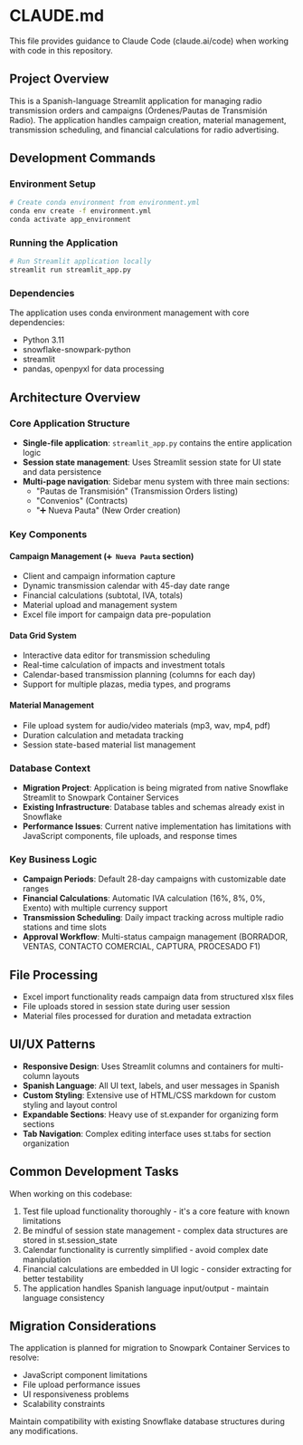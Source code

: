 # CLAUDE.md

This file provides guidance to Claude Code (claude.ai/code) when working with code in this repository.

## Project Overview

This is a Spanish-language Streamlit application for managing radio transmission orders and campaigns (Órdenes/Pautas de Transmisión Radio). The application handles campaign creation, material management, transmission scheduling, and financial calculations for radio advertising.

## Development Commands

### Environment Setup
```bash
# Create conda environment from environment.yml
conda env create -f environment.yml
conda activate app_environment
```

### Running the Application
```bash
# Run Streamlit application locally
streamlit run streamlit_app.py
```

### Dependencies
The application uses conda environment management with core dependencies:
- Python 3.11
- snowflake-snowpark-python 
- streamlit
- pandas, openpyxl for data processing

## Architecture Overview

### Core Application Structure
- **Single-file application**: `streamlit_app.py` contains the entire application logic
- **Session state management**: Uses Streamlit session state for UI state and data persistence
- **Multi-page navigation**: Sidebar menu system with three main sections:
  - "Pautas de Transmisión" (Transmission Orders listing)
  - "Convenios" (Contracts)
  - "➕ Nueva Pauta" (New Order creation)

### Key Components

#### Campaign Management (`➕ Nueva Pauta` section)
- Client and campaign information capture
- Dynamic transmission calendar with 45-day date range
- Financial calculations (subtotal, IVA, totals)
- Material upload and management system
- Excel file import for campaign data pre-population

#### Data Grid System
- Interactive data editor for transmission scheduling
- Real-time calculation of impacts and investment totals
- Calendar-based transmission planning (columns for each day)
- Support for multiple plazas, media types, and programs

#### Material Management
- File upload system for audio/video materials (mp3, wav, mp4, pdf)
- Duration calculation and metadata tracking
- Session state-based material list management

### Database Context
- **Migration Project**: Application is being migrated from native Snowflake Streamlit to Snowpark Container Services
- **Existing Infrastructure**: Database tables and schemas already exist in Snowflake
- **Performance Issues**: Current native implementation has limitations with JavaScript components, file uploads, and response times

### Key Business Logic
- **Campaign Periods**: Default 28-day campaigns with customizable date ranges  
- **Financial Calculations**: Automatic IVA calculation (16%, 8%, 0%, Exento) with multiple currency support
- **Transmission Scheduling**: Daily impact tracking across multiple radio stations and time slots
- **Approval Workflow**: Multi-status campaign management (BORRADOR, VENTAS, CONTACTO COMERCIAL, CAPTURA, PROCESADO F1)

## File Processing
- Excel import functionality reads campaign data from structured xlsx files
- File uploads stored in session state during user session
- Material files processed for duration and metadata extraction

## UI/UX Patterns
- **Responsive Design**: Uses Streamlit columns and containers for multi-column layouts
- **Spanish Language**: All UI text, labels, and user messages in Spanish
- **Custom Styling**: Extensive use of HTML/CSS markdown for custom styling and layout control
- **Expandable Sections**: Heavy use of st.expander for organizing form sections
- **Tab Navigation**: Complex editing interface uses st.tabs for section organization

## Common Development Tasks

When working on this codebase:
1. Test file upload functionality thoroughly - it's a core feature with known limitations
2. Be mindful of session state management - complex data structures are stored in st.session_state
3. Calendar functionality is currently simplified - avoid complex date manipulation
4. Financial calculations are embedded in UI logic - consider extracting for better testability
5. The application handles Spanish language input/output - maintain language consistency

## Migration Considerations
The application is planned for migration to Snowpark Container Services to resolve:
- JavaScript component limitations
- File upload performance issues  
- UI responsiveness problems
- Scalability constraints

Maintain compatibility with existing Snowflake database structures during any modifications.